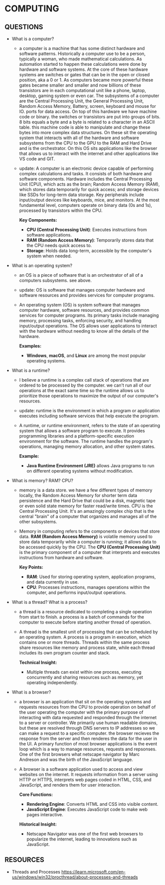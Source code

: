 # COMPUTING

## QUESTIONS

- What is a computer?
  - a computer is a machine that has some distinct hardware and software patterns. Historically a computer use to be a person, typically a woman, who made mathematical calculations. As automation started to happen these calculations were done by hardware and software systems. At the core of these hardware systems are switches or gates that can be in the open or closed position, aka a 0 or 1. As computers became more powerful these gates became smaller and smaller and now billions of these transistors are in each computational unit like a phone, laptop, desktop, gaming system or even car. The subsystems of a computer are the Central Processing Unit, the General Processing Unit, Random Access Memory, Battery, screen, keyboard and mouse for IO. ports for data access. On top of this hardware we have machine code or binary. the switches or transistors are put into groups of bits. 8 bits equals a byte and a byte is related to a character in an ASCII table. this machine code is able to manipulate and change these bytes into more complex data structures. On these sit the operating system that interacts with all of the hardware and software subsystems from the CPU to the GPU to the RAM and Hard Drive and is the orchestrator. On this OS sits applications like the browser that allows us to interact with the internet and other applications like VS code and GIT.
  - update: A computer is an electronic device capable of performing complex calculations and tasks. It consists of both hardware and software components. Hardware includes the Central Processing Unit (CPU), which acts as the brain; Random Access Memory (RAM), which stores data temporarily for quick access; and storage devices like SSDs for long-term data storage. Key peripherals include input/output devices like keyboards, mice, and monitors. At the most fundamental level, computers operate on binary data (0s and 1s), processed by transistors within the CPU.

    **Key Components:**
    - **CPU (Central Processing Unit)**: Executes instructions from software applications.
    - **RAM (Random Access Memory)**: Temporarily stores data that the CPU needs quick access to.
    - **Storage**: Holds data long-term, accessible by the computer's system when needed.


- What is an operating system?
  - an OS is a piece of software that is an orchestrator of all of a computers subsystems. see above.
  - update: OS is software that manages computer hardware and software resources and provides services for computer programs.
  - An operating system (OS) is system software that manages computer hardware, software resources, and provides common services for computer programs. Its primary tasks include managing memory, processing tasks, enforcing security, and handling input/output operations. The OS allows user applications to interact with the hardware without needing to know all the details of the hardware.

    **Examples:**
    - **Windows**, **macOS**, and **Linux** are among the most popular operating systems.


- What is a runtime?
  - I believe a runtime is a complex call stack of operations that are ordered to be processed by the computer. we can't run all of our operations at the exact same time so the runtime allows us to prioritize those operations to maximize the output of our computer's resources.
  - update: runtime is the environment in which a program or application executes including software services that help execute the program.
  - A runtime, or runtime environment, refers to the state of an operating system that allows a software program to execute. It provides programming libraries and a platform-specific execution environment for the software. The runtime handles the program's operations, managing memory allocation, and other system states.

    **Example:**
    - **Java Runtime Environment (JRE)** allows Java programs to run on different operating systems without modification.


- What is memory? RAM? CPU?
  - memory is a data store. we have a few different types of memory locally, the Random Access Memory for shorter term data persistence and the Hard Drive that could be a disk, magnetic tape or even solid state memory for faster read/write times. CPU is the Central Processing Unit. It's an amazingly complex chip that is the central "brain" of a computer that organizes and manages all of the other subsystems.
  - Memory in computing refers to the components or devices that store data. **RAM (Random Access Memory)** is volatile memory used to store data temporarily while a computer is running; it allows data to be accessed quickly by the CPU. The **CPU (Central Processing Unit)** is the primary component of a computer that interprets and executes instructions from hardware and software.

    **Key Points:**
    - **RAM**: Used for storing operating system, application programs, and data currently in use.
    - **CPU**: Processes instructions, manages operations within the computer, and performs input/output operations.


- What is a thread? What is a process?
  - a thread is a resource dedicated to completing a single operation from start to finish. a process is a batch of commands for the computer to execute before starting another thread of operation.
  - A thread is the smallest unit of processing that can be scheduled by an operating system. A process is a program in execution, which contains one or more threads. Threads within the same process share resources like memory and process state, while each thread includes its own program counter and stack.

    **Technical Insight:**
    - Multiple threads can exist within one process, executing concurrently and sharing resources such as memory, yet operating independently.


- What is a browser?
  - a browser is an application that sit on the operating systems and requests resources from the CPU to provide operation on behalf of the user operating the computer with the primary purpose of interacting with data requested and responded through the internet to a server or controller. We primarily use human readable domains, but these are resolved through DNS servers to IP addresses so we can make a request to a specific computer. the browser recieves the response from the server and then renderes the data for the user in the UI. A primary function of most browser applications is the event loop which is a way to manage resources, requests and repsonses. One of the first browsers what netscape navigator by Marc Andreson and was the birth of the JavaScript language.
  - A browser is a software application used to access and view websites on the internet. It requests information from a server using HTTP or HTTPS, interprets web pages coded in HTML, CSS, and JavaScript, and renders them for user interaction.

    **Core Functions:**
    - **Rendering Engine**: Converts HTML and CSS into visible content.
    - **JavaScript Engine**: Executes JavaScript code to make web pages interactive.

    **Historical Insight:**
    - Netscape Navigator was one of the first web browsers to popularize the internet, leading to innovations such as JavaScript.


## RESOURCES

- Threads and Processes
  https://learn.microsoft.com/en-us/windows/win32/procthread/about-processes-and-threads
